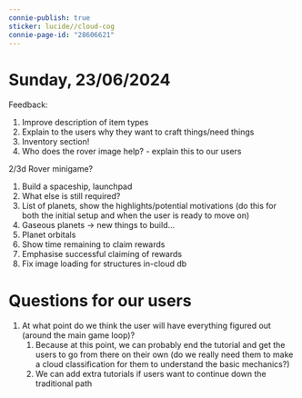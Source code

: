 ```yaml
---
connie-publish: true
sticker: lucide//cloud-cog
connie-page-id: "28606621"
---
```


# Sunday, 23/06/2024

Feedback:
1. Improve description of item types
2. Explain to the users why they want to craft things/need things
3. Inventory section!
4. Who does the rover image help? - explain this to our users

2/3d Rover minigame?

1. Build a spaceship, launchpad
2. What else is still required?
3. List of planets, show the highlights/potential motivations (do this for both the initial setup and when the user is ready to move on)
4. Gaseous planets -> new things to build...
5. Planet orbitals
6. Show time remaining to claim rewards
7. Emphasise successful claiming of rewards
8. Fix image loading for structures in-cloud db


# Questions for our users
1. At what point do we think the user will have everything figured out (around the main game loop)?
	1. Because at this point, we can probably end the tutorial and get the users to go from there on their own (do we really need them to make a cloud classification for them to understand the basic mechanics?)
	2. We can add extra tutorials if users want to continue down the traditional path